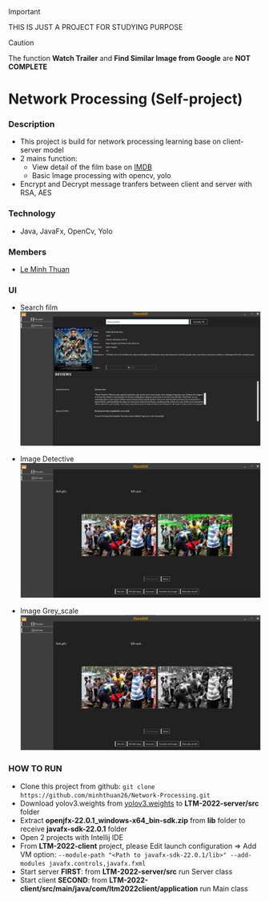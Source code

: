 > [!IMPORTANT]
> THIS IS JUST A PROJECT FOR STUDYING PURPOSE

> [!CAUTION]
> The function **Watch Trailer** and **Find Similar Image from Google** are **NOT COMPLETE**
# Network Processing (Self-project)
### Description
  - This project is build for network processing learning base on client-server model
  - 2 mains function:
    - View detail of the film base on [IMDB](https://imdb.com)
    - Basic Image processing with opencv, yolo
  - Encrypt and Decrypt message tranfers between client and server with RSA, AES
### Technology
  - Java, JavaFx, OpenCv, Yolo
### Members
  - [Le Minh Thuan](https://github.com/minhthuan26)
### UI
  - Search film
  ![Search film](./assets/z5515329667938_3707a209add11f7cc3b5b9ef3b5f90fc.jpg)

  - Image Detective
  ![Image Detective](./assets/z5515329667937_643057ddb1eeb15e6749bda57602f04e.jpg)

  - Image Grey_scale
  ![Image Grey_scale](./assets/z5515329651505_5a953b8bf4fec2cff1cc47fecfc8d3d5.jpg)
### HOW TO RUN
  - Clone this project from github: ```git clone https://github.com/minhthuan26/Network-Processing.git```
  - Download yolov3.weights from [yolov3.weights](https://drive.google.com/drive/folders/1ctRkFZlSvGcqmBNvxizAEP3LqNUHolFO?usp=sharing) to **LTM-2022-server/src** folder
  - Extract **openjfx-22.0.1_windows-x64_bin-sdk.zip** from **lib** folder to receive **javafx-sdk-22.0.1** folder
  - Open 2 projects with Intellij IDE
  - From **LTM-2022-client** project, please Edit launch configuration => Add VM option: ```--module-path "<Path to javafx-sdk-22.0.1/lib>" --add-modules javafx.controls,javafx.fxml```
  - Start server **FIRST**: from **LTM-2022-server/src** run Server class
  - Start client **SECOND**: from **LTM-2022-client/src/main/java/com/ltm2022client/application** run Main class

